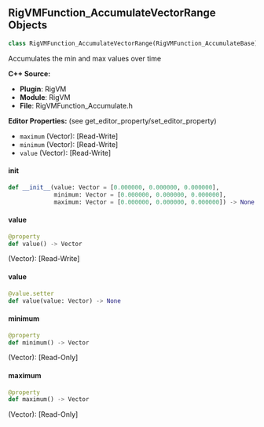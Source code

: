 ## RigVMFunction_AccumulateVectorRange Objects

```python
class RigVMFunction_AccumulateVectorRange(RigVMFunction_AccumulateBase)
```

Accumulates the min and max values over time

**C++ Source:**

- **Plugin**: RigVM
- **Module**: RigVM
- **File**: RigVMFunction_Accumulate.h

**Editor Properties:** (see get_editor_property/set_editor_property)

- ``maximum`` (Vector):  [Read-Write]
- ``minimum`` (Vector):  [Read-Write]
- ``value`` (Vector):  [Read-Write]

<a id="unreal.RigVMFunction_AccumulateVectorRange.__init__"></a>

#### __init__

```python
def __init__(value: Vector = [0.000000, 0.000000, 0.000000],
             minimum: Vector = [0.000000, 0.000000, 0.000000],
             maximum: Vector = [0.000000, 0.000000, 0.000000]) -> None
```

<a id="unreal.RigVMFunction_AccumulateVectorRange.value"></a>

#### value

```python
@property
def value() -> Vector
```

(Vector):  [Read-Write]

<a id="unreal.RigVMFunction_AccumulateVectorRange.value"></a>

#### value

```python
@value.setter
def value(value: Vector) -> None
```

<a id="unreal.RigVMFunction_AccumulateVectorRange.minimum"></a>

#### minimum

```python
@property
def minimum() -> Vector
```

(Vector):  [Read-Only]

<a id="unreal.RigVMFunction_AccumulateVectorRange.maximum"></a>

#### maximum

```python
@property
def maximum() -> Vector
```

(Vector):  [Read-Only]

<a id="unreal.RigUnit_AccumulateVectorRange"></a>